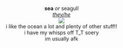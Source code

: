 <p align="center">
 <b>sea</b> <i>or</i> seagull<br>
 <i><a href=http://my.pronoun.is/they?or=he>they/he</a></i><br>
 <img src="https://cdn.discordapp.com/attachments/640704471042883654/992971380289196143/swimd.gif"><br>
 i like the ocean a lot and plenty of other stuff!!<br>
 i have my whisps off T_T soery<br>
 im usually afk
</p>
